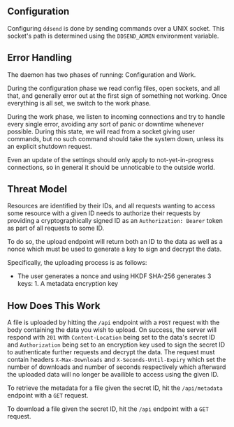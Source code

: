 
Configuration
-------------

Configuring `ddsend` is done by sending commands over a UNIX socket. This
socket's path is determined using the `DDSEND_ADMIN` environment variable.

Error Handling
--------------

The daemon has two phases of running: Configuration and Work.

During the configuration phase we read config files, open sockets, and all
that, and generally error out at the first sign of something not working. Once
everything is all set, we switch to the work phase.

During the work phase, we listen to incoming connections and try to handle
every single error, avoiding any sort of panic or downtime whenever possible.
During this state, we will read from a socket giving user commands, but no such
command should take the system down, unless its an explicit shutdown request.

Even an update of the settings should only apply to not-yet-in-progress
connections, so in general it should be unnoticable to the outside world.

Threat Model
------------

Resources are identified by their IDs, and all requests wanting to access some
resource with a given ID needs to authorize their requests by providing a
cryptographically signed ID as an `Authorization: Bearer` token as part of all
requests to some ID.

To do so, the upload endpoint will return both an ID to the data as well as a
nonce which must be used to generate a key to sign and decrypt the data.

Specifically, the uploading process is as follows:
- The user generates a nonce and using HKDF SHA-256 generates 3 keys:
        1. A metadata encryption key 

How Does This Work
------------------

A file is uploaded by hitting the `/api` endpoint with a `POST` request with
the body containing the data you wish to upload. On success, the server will
respond with `201` with `Content-Location` being set to the data's secret ID
and `Authorization` being set to an encryption key used to sign the secret ID
to authenticate further requests and decrypt the data. The request must contain
headers `X-Max-Downloads` and `X-Seconds-Until-Expiry` which set the number of
downloads and number of seconds respectively which afterward the uploaded data
will no longer be availible to access using the given ID.

To retrieve the metadata for a file given the secret ID, hit the
`/api/metadata` endpoint with a `GET` request.

To download a file given the secret ID, hit the `/api` endpoint with a `GET`
request.
